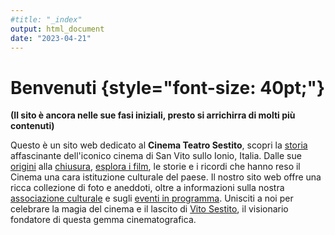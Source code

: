 ```yaml
---
#title: "_index"
output: html_document
date: "2023-04-21"
---
```


# Benvenuti {style="font-size: 40pt;"}
**(Il sito è ancora nelle sue fasi iniziali, presto si arrichirra di molti più contenuti)**

Questo è un sito web dedicato al **Cinema Teatro Sestito**, scopri la [storia](/categories/storia) affascinante dell'iconico cinema di San Vito sullo Ionio, Italia. Dalle sue [origini](/2023/04/23/la-nascita-del-cinema-a-san-vito-un-sogno-diventato-realt/) alla [chiusura](), [esplora i film](), le storie e i ricordi che hanno reso il Cinema una cara istituzione culturale del paese. Il nostro sito web offre una ricca collezione di foto e aneddoti, oltre a informazioni sulla nostra [associazione culturale](/association/) e sugli [eventi in programma](/events/). Unisciti a noi per celebrare la magia del cinema e il lascito di [Vito Sestito](/1902/11/12/vito-sestito/), il visionario fondatore di questa gemma cinematografica.
